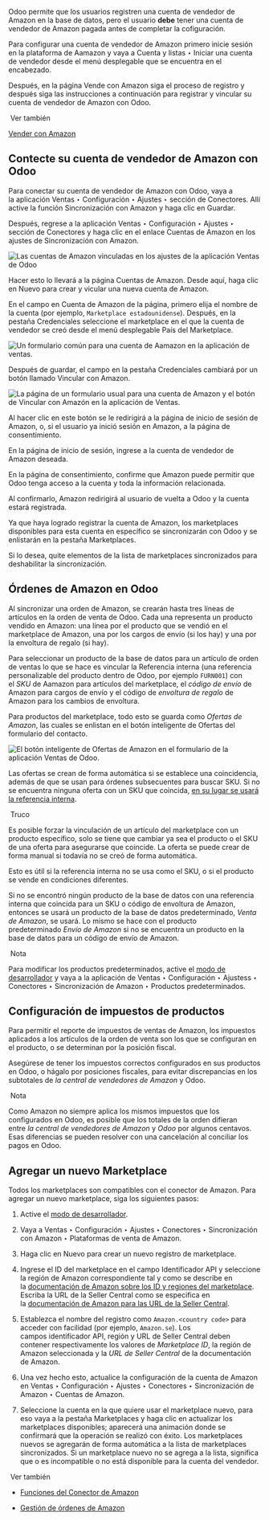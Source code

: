 Odoo permite que los usuarios registren una cuenta de vendedor de Amazon en la base de datos, pero el usuario **debe** tener una cuenta de vendedor de Amazon pagada antes de completar la cofiguración.

Para configurar una cuenta de vendedor de Amazon primero inicie sesión en la plataforma de Aamazon y vaya a Cuenta y listas ‣ Iniciar una cuenta de vendedor desde el menú desplegable que se encuentra en el encabezado.

Después, en la página Vende con Amazon siga el proceso de registro y después siga las instrucciones a continuación para registrar y vincular su cuenta de vendedor de Amazon con Odoo.

 Ver también

[Vender con Amazon](https://www.amazon.com/b/?node=12766669011)

## Contecte su cuenta de vendedor de Amazon con Odoo[](https://www.odoo.com/documentation/17.0/es/applications/sales/sales/amazon_connector/setup.html#connect-amazon-seller-account-to-odoo "Enlazar permanentemente con este título")

Para conectar su cuenta de vendedor de Amazon con Odoo, vaya a la aplicación Ventas ‣ Configuración ‣ Ajustes ‣ sección de Conectores. Allí active la función Sincronización con Amazon y haga clic en Guardar.

Después, regrese a la aplicación Ventas ‣ Configuración ‣ Ajustes ‣ sección de Conectores y haga clic en el enlace Cuentas de Amazon en los ajustes de Sincronización con Amazon.

![Las cuentas de Amazon vinculadas en los ajustes de la aplicación Ventas de Odoo](https://www.odoo.com/documentation/17.0/es/_images/amazon-accounts-link-setting.png)

Hacer esto lo llevará a la página Cuentas de Amazon. Desde aquí, haga clic en Nuevo para crear y vicular una nueva cuenta de Amazon.

En el campo en Cuenta de Amazon de la página, primero elija el nombre de la cuenta (por ejemplo, `Marketplace estadounidense`). Después, en la pestaña Credenciales seleccione el marketplace en el que la cuenta de vendedor se creó desde el menú desplegable País del Marketplace.

![Un formulario común para una cuenta de Aamazon en la aplicación de ventas.](https://www.odoo.com/documentation/17.0/es/_images/amazon-accounts-form-page.png)

Después de guardar, el campo en la pestaña Credenciales cambiará por un botón llamado Vincular con Amazon.

![La página de un formulario usual para una cuenta de Amazon y el botón de Vincular con Amazón en la aplicación de Ventas.](https://www.odoo.com/documentation/17.0/es/_images/amazon-accounts-form-link-button.png)

Al hacer clic en este botón se le redirigirá a la página de inicio de sesión de Amazon, o, si el usuario ya inició sesión en Amazon, a la página de consentimiento.

En la página de inicio de sesión, ingrese a la cuenta de vendedor de Amazon deseada.

En la página de consentimiento, confirme que Amazon puede permitir que Odoo tenga acceso a la cuenta y toda la información relacionada.

Al confirmarlo, Amazon redirigirá al usuario de vuelta a Odoo y la cuenta estará registrada.

Ya que haya logrado registrar la cuenta de Amazon, los marketplaces disponibles para esta cuenta en específico se sincronizarán con Odoo y se enlistarán en la pestaña Marketplaces.

Si lo desea, quite elementos de la lista de marketplaces sincronizados para deshabilitar la sincronización.

## Órdenes de Amazon en Odoo[](https://www.odoo.com/documentation/17.0/es/applications/sales/sales/amazon_connector/setup.html#amazon-orders-in-odoo "Enlazar permanentemente con este título")

Al sincronizar una orden de Amazon, se crearán hasta tres líneas de artículos en la orden de venta de Odoo. Cada una representa un producto vendido en Amazon: una línea por el producto que se vendió en el marketplace de Amazon, una por los cargos de envío (si los hay) y una por la envoltura de regalo (si hay).

Para seleccionar un producto de la base de datos para un artículo de orden de ventas lo que se hace es vincular la Referencia interna (una referencia personalizable del producto dentro de Odoo, por ejemplo `FURN001`) con el _SKU_ de Aamazon para artículos del marketplace, el _código de envío_ de Amazon para cargos de envío y el código de _envoltura de regalo_ de Amazon para los cambios de envoltura.

Para productos del marketplace, todo esto se guarda como _Ofertas de Amazon_, las cuales se enlistan en el botón inteligente de Ofertas del formulario del contacto.

![El botón inteligente de Ofertas de Amazon en el formulario de la aplicación Ventas de Odoo.](https://www.odoo.com/documentation/17.0/es/_images/amazon-offers-button.png)

Las ofertas se crean de forma automática si se establece una coincidencia, además de que se usan para órdenes subsecuentes para buscar SKU. Si no se encuentra ninguna oferta con un SKU que coincida, [en su lugar se usará la referencia interna](https://www.odoo.com/documentation/17.0/es/applications/sales/sales/amazon_connector/setup.html#amazon-matching).

 Truco

Es posible forzar la vinculación de un artículo del marketplace con un producto específico, solo se tiene que cambiar ya sea el producto o el SKU de una oferta para asegurarse que coincide. La oferta se puede crear de forma manual si todavía no se creó de forma automática.

Esto es útil si la referencia interna no se usa como el SKU, o si el producto se vende en condiciones diferentes.

Si no se encontró ningún producto de la base de datos con una referencia interna que coincida para un SKU o código de envoltura de Amazon, entonces se usará un producto de la base de datos predeterminado, _Venta de Amazon_, se usará. Lo mismo se hace con el producto predeterminado _Envío de Amazon_ si no se encuentra un producto en la base de datos para un código de envío de Amazon.

 Nota

Para modificar los productos predeterminados, active el [modo de desarrollador](https://www.odoo.com/documentation/17.0/es/applications/general/developer_mode.html#developer-mode) y vaya a la aplicación de Ventas ‣ Configuración ‣ Ajustess ‣ Conectores ‣ Sincronización de Amazon ‣ Productos predeterminados.

## Configuración de impuestos de productos[](https://www.odoo.com/documentation/17.0/es/applications/sales/sales/amazon_connector/setup.html#product-tax-configuration "Enlazar permanentemente con este título")

Para permitir el reporte de impuestos de ventas de Amazon, los impuestos aplicados a los artículos de la orden de venta son los que se configuran en el producto, o se determinan por la posición fiscal.

Asegúrese de tener los impuestos correctos configurados en sus productos en Odoo, o hágalo por posiciones fiscales, para evitar discrepancias en los subtotales de _la central de vendedores de Amazon_ y Odoo.

 Nota

Como Amazon no siempre aplica los mismos impuestos que los configurados en Odoo, es posible que los totales de la orden difieran entre _la central de vendedores de Amazon_ y _Odoo_ por algunos centavos. Esas diferencias se pueden resolver con una cancelación al conciliar los pagos en Odoo.

## Agregar un nuevo Marketplace[](https://www.odoo.com/documentation/17.0/es/applications/sales/sales/amazon_connector/setup.html#add-a-new-marketplace "Enlazar permanentemente con este título")

Todos los marketplaces son compatibles con el conector de Amazon. Para agregar un nuevo marketplace, siga los siguientes pasos:

1. Active el [modo de desarrollador](https://www.odoo.com/documentation/17.0/es/applications/general/developer_mode.html#developer-mode).
    
2. Vaya a Ventas ‣ Configuración ‣ Ajustes ‣ Conectores ‣ Sincronización con Amazon ‣ Plataformas de venta de Amazon.
    
3. Haga clic en Nuevo para crear un nuevo registro de marketplace.
    
4. Ingrese el ID del marketplace en el campo Identificador API y seleccione la región de Amazon correspondiente tal y como se describe en la [documentación de Amazon sobre los ID y regiones del marketplace](https://developer-docs.amazon.com/sp-api/docs/marketplace-ids). Escriba la URL de la Seller Central como se especifica en la [documentación de Amazon para las URL de la Seller Central](https://developer-docs.amazon.com/sp-api/docs/seller-central-urls).
    
5. Establezca el nombre del registro como `Amazon.<country code>` para acceder con facilidad (por ejemplo, `Amazon.se`). Los campos identificador API, región y URL de Seller Central deben contener respectivamente los valores de _Marketplace ID_, la región de Amazon seleccionada y la _URL de Seller Central_ de la documentación de Amazon.
    
6. Una vez hecho esto, actualice la configuración de la cuenta de Amazon en Ventas ‣ Configuración ‣ Ajustes ‣ Conectores ‣ Sincronización de Amazon ‣ Cuentas de Amazon.
    
7. Seleccione la cuenta en la que quiere usar el marketplace nuevo, para eso vaya a la pestaña Marketplaces y haga clic en actualizar los marketplaces disponibles; aparecerá una animación donde se confirmará que la operación se realizó con éxito. Los marketplaces nuevos se agregarán de forma automática a la lista de marketplaces sincronizados. Si un marketplace nuevo no se agrega a la lista, significa que o es incompatible o no está disponible para la cuenta del vendedor.
    

 Ver también

- [Funciones del Conector de Amazon](https://www.odoo.com/documentation/17.0/es/applications/sales/sales/amazon_connector/features.html)
    
- [Gestión de órdenes de Amazon](https://www.odoo.com/documentation/17.0/es/applications/sales/sales/amazon_connector/manage.html)